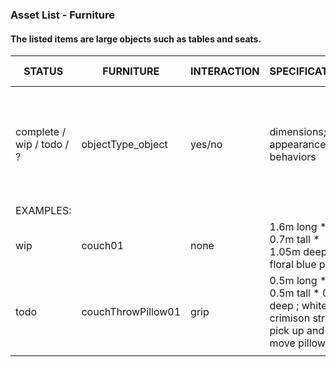 ### Asset List - Furniture
#### The listed items are large objects such as tables and seats. 



STATUS | FURNITURE | INTERACTION | SPECIFICATIONS | APPOINTED MEMBERS
---|---|---|---|---
complete / wip / todo / ? | objectType_object | yes/no | dimensions; appearance; behaviors| teammate (task*) * *tasks:  (M) model, (T) texture, (R) rigging, (A) animation, (P) programming*
 | EXAMPLES: | | |
wip  | couch01 | none | 1.6m long * 0.7m tall * 1.05m deep ; floral blue print| Team Member (M,T)
todo | couchThrowPillow01 | grip | 0.5m long * 0.5m tall * 0.1m deep ; white and crimison stripes; pick up and move pillow | Team Member (M), Team Member (T), Team Member (P)
 | | | |

